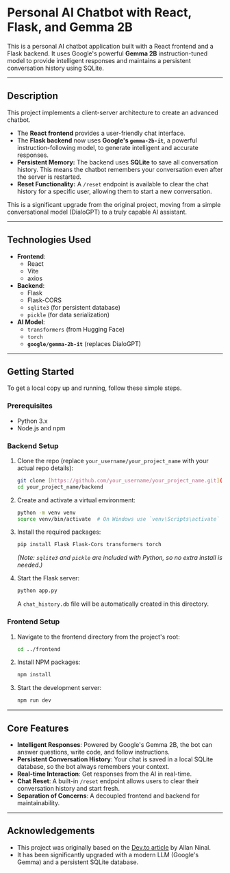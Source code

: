 # Personal AI Chatbot with React, Flask, and Gemma 2B

This is a personal AI chatbot application built with a React frontend and a Flask backend. It uses Google's powerful **Gemma 2B** instruction-tuned model to provide intelligent responses and maintains a persistent conversation history using SQLite.

***

## Description

This project implements a client-server architecture to create an advanced chatbot.
- The **React frontend** provides a user-friendly chat interface.
- The **Flask backend** now uses **Google's `gemma-2b-it`**, a powerful instruction-following model, to generate intelligent and accurate responses.
- **Persistent Memory:** The backend uses **SQLite** to save all conversation history. This means the chatbot remembers your conversation even after the server is restarted.
- **Reset Functionality:** A `/reset` endpoint is available to clear the chat history for a specific user, allowing them to start a new conversation.

This is a significant upgrade from the original project, moving from a simple conversational model (DialoGPT) to a truly capable AI assistant.

***

## Technologies Used

* **Frontend**:
    * React
    * Vite
    * axios
* **Backend**:
    * Flask
    * Flask-CORS
    * `sqlite3` (for persistent database)
    * `pickle` (for data serialization)
* **AI Model**:
    * `transformers` (from Hugging Face)
    * `torch`
    * **`google/gemma-2b-it`** (replaces DialoGPT)

***

## Getting Started

To get a local copy up and running, follow these simple steps.

### Prerequisites

* Python 3.x
* Node.js and npm

### Backend Setup

1.  Clone the repo (replace `your_username/your_project_name` with your actual repo details):
    ```sh
    git clone [https://github.com/your_username/your_project_name.git](https://github.com/your_username/your_project_name.git)
    cd your_project_name/backend
    ```
2.  Create and activate a virtual environment:
    ```sh
    python -m venv venv
    source venv/bin/activate  # On Windows use `venv\Scripts\activate`
    ```
3.  Install the required packages:
    ```sh
    pip install Flask Flask-Cors transformers torch
    ```
    *(Note: `sqlite3` and `pickle` are included with Python, so no extra install is needed.)*

4.  Start the Flask server:
    ```sh
    python app.py
    ```
    A `chat_history.db` file will be automatically created in this directory.

### Frontend Setup

1.  Navigate to the frontend directory from the project's root:
    ```sh
    cd ../frontend
    ```
2.  Install NPM packages:
    ```sh
    npm install
    ```
3.  Start the development server:
    ```sh
    npm run dev
    ```

***

## Core Features

* **Intelligent Responses**: Powered by Google's Gemma 2B, the bot can answer questions, write code, and follow instructions.
* **Persistent Conversation History**: Your chat is saved in a local SQLite database, so the bot always remembers your context.
* **Real-time Interaction**: Get responses from the AI in real-time.
* **Chat Reset**: A built-in `/reset` endpoint allows users to clear their conversation history and start fresh.
* **Separation of Concerns**: A decoupled frontend and backend for maintainability.

***

## Acknowledgements

* This project was originally based on the [Dev.to article](https://dev.to/allanninal/building-a-personal-ai-chatbot-with-react-and-flask-a-comprehensive-guide-4n2j) by Allan Ninal.
* It has been significantly upgraded with a modern LLM (Google's Gemma) and a persistent SQLite database.
